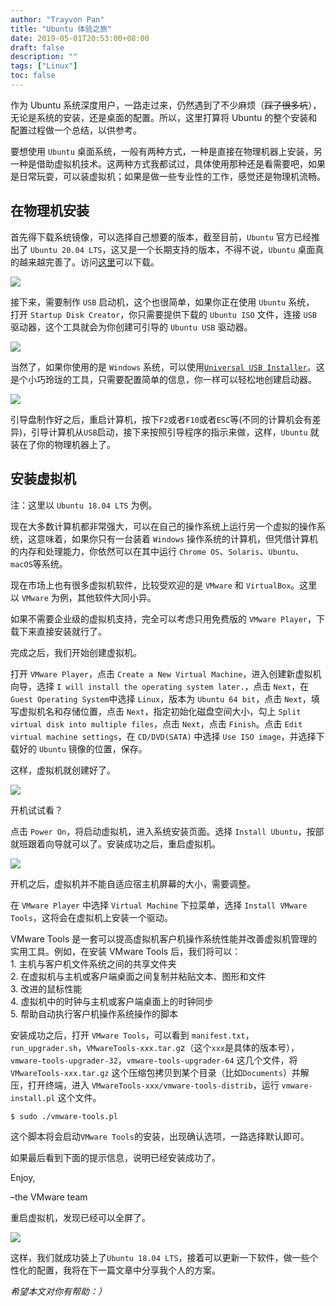 ```yaml
---
author: "Trayvon Pan"
title: "Ubuntu 体验之旅"
date: 2019-05-01T20:53:00+08:00
draft: false
description: ""
tags: ["Linux"]
toc: false
---
```



作为 Ubuntu 系统深度用户，一路走过来，仍然遇到了不少麻烦（~~踩了很多坑~~），无论是系统的安装，还是桌面的配置。所以，这里打算将 Ubuntu 的整个安装和配置过程做一个总结，以供参考。

<!--more-->

要想使用 `Ubuntu` 桌面系统，一般有两种方式，一种是直接在物理机器上安装，另一种是借助虚拟机技术。这两种方式我都试过，具体使用那种还是看需要吧，如果是日常玩耍，可以装虚拟机；如果是做一些专业性的工作，感觉还是物理机流畅。

## 在物理机安装

首先得下载系统镜像，可以选择自己想要的版本，截至目前，`Ubuntu` 官方已经推出了 `Ubuntu 20.04 LTS`，这又是一个长期支持的版本，不得不说，`Ubuntu` 桌面真的越来越完善了。访问<a class="link" href="https://ubuntu.com/download/desktop">这里</a>可以下载。

![](ubuntu_download.png)

接下来，需要制作 `USB` 启动机，这个也很简单，如果你正在使用 `Ubuntu` 系统， 打开 `Startup Disk Creator`，你只需要提供下载的 `Ubuntu ISO` 文件，连接 `USB` 驱动器，这个工具就会为你创建可引导的 `Ubuntu USB` 驱动器。

![](startup_disk_creator.png)

当然了，如果你使用的是 `Windows` 系统，可以使用[`Universal USB Installer`](https://www.pendrivelinux.com/universal-usb-installer-easy-as-1-2-3/)。这是个小巧玲珑的工具，只需要配置简单的信息，你一样可以轻松地创建启动器。

![](steps.png)

引导盘制作好之后，重启计算机，按下`F2`或者`F10`或者`ESC`等(不同的计算机会有差异)，引导计算机从`USB`启动，接下来按照引导程序的指示来做，这样，`Ubuntu` 就装在了你的物理机器上了。

## 安装虚拟机

注：这里以 `Ubuntu 18.04 LTS` 为例。

现在大多数计算机都非常强大，可以在自己的操作系统上运行另一个虚拟的操作系统，这意味着，如果你只有一台装着 `Windows` 操作系统的计算机，但凭借计算机的内存和处理能力，你依然可以在其中运行 `Chrome OS`、`Solaris`、`Ubuntu`、`macOS`等系统。

现在市场上也有很多虚拟机软件，比较受欢迎的是 `VMware` 和 `VirtualBox`。这里以 `VMware` 为例，其他软件大同小异。

如果不需要企业级的虚拟机支持，完全可以考虑只用免费版的 `VMware Player`，下载下来直接安装就行了。

完成之后，我们开始创建虚拟机。

打开 `VMware Player`，点击 `Create a New Virtual Machine`，进入创建新虚拟机向导，选择 `I will install the operating system later.`，点击 `Next`，在 `Guest Operating System`中选择 `Linux`，版本为 `Ubuntu 64 bit`，点击 `Next`，填写虚拟机名和存储位置，点击 `Next`，指定初始化磁盘空间大小，勾上 `Split virtual disk into multiple files`，点击 `Next`，点击 `Finish`。点击 `Edit virtual machine settings`，在 `CD/DVD(SATA)` 中选择 `Use ISO image`，并选择下载好的 `Ubuntu` 镜像的位置，保存。

这样，虚拟机就创建好了。

![](created_ubuntu.png)

开机试试看？

点击 `Power On`，将启动虚拟机，进入系统安装页面。选择 `Install Ubuntu`，按部就班跟着向导就可以了。安装成功之后，重启虚拟机。

![](gui_ubuntu_install.png)

开机之后，虚拟机并不能自适应宿主机屏幕的大小，需要调整。

在 `VMware Player` 中选择 `Virtual Machine` 下拉菜单，选择 `Install VMware Tools`，这将会在虚拟机上安装一个驱动。

<div class="note-primary">
 VMware Tools 是一套可以提高虚拟机客户机操作系统性能并改善虚拟机管理的实用工具。例如，在安装 VMware Tools 后，我们将可以：</br>
 1. 主机与客户机文件系统之间的共享文件夹</br>
 2. 在虚拟机与主机或客户端桌面之间复制并粘贴文本、图形和文件</br>
 3. 改进的鼠标性能</br>
 4. 虚拟机中的时钟与主机或客户端桌面上的时钟同步</br>
 5. 帮助自动执行客户机操作系统操作的脚本</br>
</div>

安装成功之后，打开 `VMware Tools`，可以看到 `manifest.txt`，`run_upgrader.sh`，`VMwareTools-xxx.tar.g`z（这个`xxx`是具体的版本号），`vmware-tools-upgrader-32`，`vmware-tools-upgrader-64` 这几个文件，将 `VMwareTools-xxx.tar.gz` 这个压缩包拷贝到某个目录（比如`Documents`）并解压，打开终端，进入 `VMwareTools-xxx/vmware-tools-distrib`，运行 `vmware-install.pl` 这个文件。

```bash
$ sudo ./vmware-tools.pl
```

这个脚本将会启动`VMware Tools`的安装，出现确认选项，一路选择默认即可。

如果最后看到下面的提示信息，说明已经安装成功了。

<div class="note-info">
Enjoy,

 –the VMware team
</div>

重启虚拟机，发现已经可以全屏了。

![](ubuntu_installed.png)

这样，我们就成功装上了`Ubuntu 18.04 LTS`，接着可以更新一下软件，做一些个性化的配置，我将在下一篇文章中分享我个人的方案。

*希望本文对你有帮助：）*
